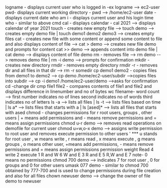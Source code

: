 logname - displays current user who is logged in -ex logname --> ec2-user
pwd- displays current working directory - pwd --> /home/ec2-user
date - displays current date
who am i - displays current user and his login time 
who - similar to above cmd
cal - displays calendar - cal 2021 --> displays calendar of year 2021
touch - creates new empty file -->  touch demo --> creates empty demo file | touch demo1 demo2 demo3 --> creates empty files
cat - creates new file with some content or append some content to file and also displays content of file --> cat > demo --> creates new file demo and prompts for content
cat >> demo --> appends content into demo file | cat demo --> displays content of file demo
rm - removes file --> rm demo --> removes demo file | rm -i demo --> prompts for confirmation
mkdir - creates new directory
rmdir - removes empty directory
rmdir -r - removes dir and all files in that dir --> rm -r somedir
cp demo1 demo2 - copies files from demo1 to demo2 --> cp demo /home/ec2-user/subdir -->copies files into subdir --> cp -i demo1 /home/ec2-user/demo -->asks for confirmation
cd -change dir
cmp file1 file2 - compares contents of file1 and file2 and displays difference in linenumber and no of bytes
wc filename- word count --> first number indicates no of lines second indicates no of words third indicates no of letters 
ls -a --> lists all files | ls -t --> lists files based on time | ls a* --> lists files that starts with a | ls [ased]*  --> lists all files that starts with ased
chmod - changes permissions for r root users, groups , other users | + means add permissions and - means remove permissions and = means assign permissions
chmod u-r demo --> removes read operations on demofile for current user
chmod u=w,o-x demo --> assigns write permission to root user and removes execute permission to other users '
*** u stands for root user , w means write , r means read , x means execute , g means groups , o means other user, +means add permissions, - means remove permissions and = means assign permissions
permission weight
Read        4
write       2
execute     1
R and W     6
W and E     3 
R and E     5 
R,W and E   7
note- 0 means no permissions
chmod 700 demo --> indicates 7 for root user , 0 for groups and 0 for other users
umask 077 demo - similar to chmod 700 obtained by 777-700 and is used to change permissions during file creation and also for all files
chown newuser demo --> change the owner of file demo to newuser
  
